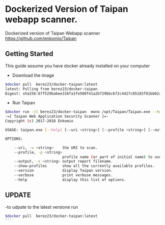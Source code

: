 # Dockerized Version of Taipan  webapp scanner. 
Dockerized version of Taipan Webapp scanner https://github.com/enkomio/Taipan

## Getting Started 

This guide assume you have docker already installed on your computer 

- Download the image 

```sh 
$docker pull  berez23/docker-taipan:latest 
latest: Pulling from berez23/docker-taipan
Digest: sha256:67f529babee316fa1fe580f41a2b729bbc672c4427c85183f81bb02a3f7461ad
```


- Run Taipan
```sh 
$docker run -it berez23/docker-taipan  mono /opt/Taipan/Taipan.exe --help
-=[ Taipan Web Application Security Scanner ]=-
Copyright (c) 2017-2018 Enkomio 

USAGE: taipan.exe [--help] [--uri <string>] [--profile <string>] [--output <string>] [--show-profiles] [--version] [--verbose]

OPTIONS:

    --uri, -u <string>    the URI to scan.
    --profile, -p <string>
                          profile name (or part of initial name) to use for the scan.
    --output, -o <string> output report filename.
    --show-profiles       show all the currently available profiles.
    --version             display Taipan version.
    --verbose             print verbose messages.
    --help                display this list of options.
``````

## UPDATE 
-to udpate to the latest versione run 
```sh 
$docker pull  berez23/docker-taipan:latest 
'''

